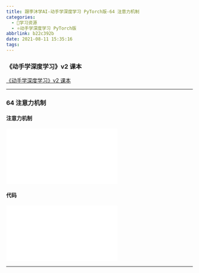 ```yaml
---
title: 跟李沐学AI-动手学深度学习 PyTorch版-64 注意力机制
categories:
  - 🌙学习资源
  - ⭐动手学深度学习 PyTorch版
abbrlink: b22c392b
date: 2021-08-11 15:35:16
tags:
---
```


### 《动手学深度学习》v2 课本

[《动手学深度学习》v2 课本](http://zh.d2l.ai/)

***

### 64 注意力机制

#### 注意力机制

<iframe src="//player.bilibili.com/player.html?aid=759726865&bvid=BV1264y1i7R1&cid=385255191&page=1" scrolling="no" border="0" frameborder="no" framespacing="0" allowfullscreen="true"> </iframe>

<!--more-->

#### 代码

<iframe src="//player.bilibili.com/player.html?aid=759726865&bvid=BV1264y1i7R1&cid=385260280&page=2" scrolling="no" border="0" frameborder="no" framespacing="0" allowfullscreen="true"> </iframe>

***
